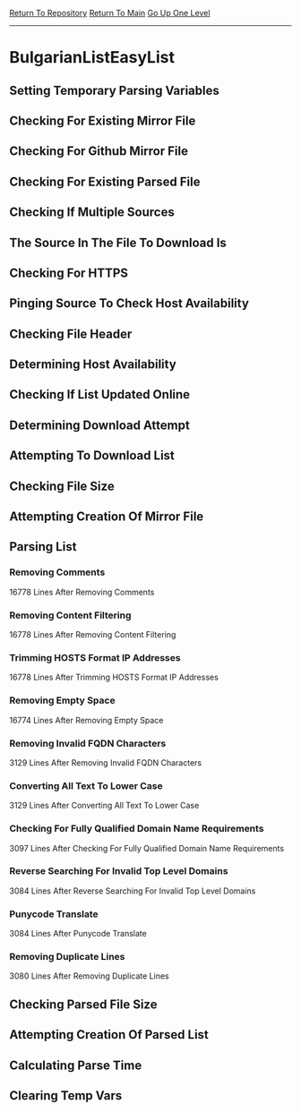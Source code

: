 [Return To Repository](https://github.com/bast69/piholeparser/)
[Return To Main](https://github.com/bast69/piholeparser/blob/master/RecentRunLogs/Mainlog.md)
[Go Up One Level](https://github.com/bast69/piholeparser/blob/master/RecentRunLogs/TopLevelScripts/30-Processing-External-Blacklists.md)
____________________________________
# BulgarianListEasyList
## Setting Temporary Parsing Variables
## Checking For Existing Mirror File
## Checking For Github Mirror File
## Checking For Existing Parsed File
## Checking If Multiple Sources
## The Source In The File To Download Is
## Checking For HTTPS
## Pinging Source To Check Host Availability
## Checking File Header
## Determining Host Availability
## Checking If List Updated Online
## Determining Download Attempt
## Attempting To Download List
## Checking File Size
## Attempting Creation Of Mirror File
## Parsing List
### Removing Comments
16778 Lines After Removing Comments
### Removing Content Filtering
16778 Lines After Removing Content Filtering
### Trimming HOSTS Format IP Addresses
16778 Lines After Trimming HOSTS Format IP Addresses
### Removing Empty Space
16774 Lines After Removing Empty Space
### Removing Invalid FQDN Characters
3129 Lines After Removing Invalid FQDN Characters
### Converting All Text To Lower Case
3129 Lines After Converting All Text To Lower Case
### Checking For Fully Qualified Domain Name Requirements
3097 Lines After Checking For Fully Qualified Domain Name Requirements
### Reverse Searching For Invalid Top Level Domains
3084 Lines After Reverse Searching For Invalid Top Level Domains
### Punycode Translate
3084 Lines After Punycode Translate
### Removing Duplicate Lines
3080 Lines After Removing Duplicate Lines
## Checking Parsed File Size
## Attempting Creation Of Parsed List
## Calculating Parse Time
## Clearing Temp Vars
